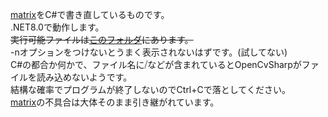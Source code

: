 [matrix](https://github.com/Thukumo/matrix)をC#で書き直しているものです。</br>
.NET8.0で動作します。</br>
~~実行可能ファイルは[このフォルダ](bin/Debug/net8.0)にあります。</br>~~
-nオプションをつけないとうまく表示されないはずです。(試してない)</br>
C#の都合か何かで、ファイル名に⧸などが含まれているとOpenCvSharpがファイルを読み込めないようです。</br>
結構な確率でプログラムが終了しないのでCtrl+Cで落としてください。</br>
[matrix](https://github.com/Thukumo/matrix)の不具合は大体そのまま引き継がれています。

